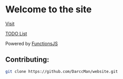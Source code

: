# Welcome to the site

[Visit](https://epicwebsite.github.io)

[TODO List](./TODO.md)

Powered by [FunctionsJS](https://github.com/darccman/fnct)

## Contributing:

```bash
git clone https://github.com/DarccMan/website.git
```
